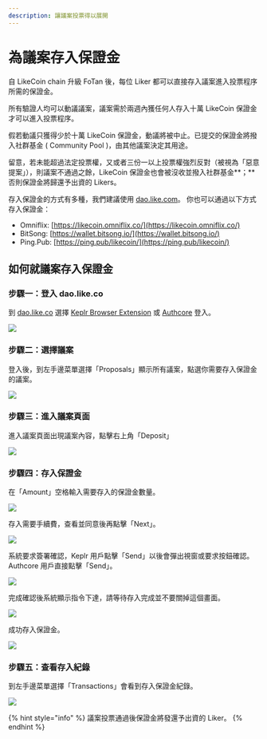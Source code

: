 ```yaml
---
description: 讓議案投票得以展開
---
```


# 為議案存入保證金

自 LikeCoin chain 升級 FoTan 後，每位 Liker 都可以直接存入議案進入投票程序所需的保證金。

所有驗證人均可以動議議案，議案需於兩週內獲任何人存入十萬 LikeCoin 保證金才可以進入投票程序。

假若動議只獲得少於十萬 LikeCoin 保證金，動議將被中止。已提交的保證金將撥入社群基金 ( Community Pool )，由其他議案決定其用途。

留意，若未能超過法定投票權，又或者三份一以上投票權強烈反對（被視為「惡意提案」），則議案不通過之餘，LikeCoin 保證金也會被沒收並撥入社群基金**；**否則保證金將歸還予出資的 Likers。

存入保證金的方式有多種，我們建議使用 [dao.like.com](https://dao.like.co/)。 你也可以通過以下方式存入保證金：

* Omniflix: [https://likecoin.omniflix.co/](https://likecoin.omniflix.co/)
* BitSong: [https://wallet.bitsong.io/](https://wallet.bitsong.io/)
* Ping.Pub: [https://ping.pub/likecoin/](https://ping.pub/likecoin/)

如何就議案存入保證金
----------

### 步驟一：登入 dao.like.co

到 [dao.like.co](https://dao.like.co/) 選擇 [Keplr Browser Extension](../../user-guide/liker-id/register-with-keplr.md) 或 [Authcore](../../user-guide/liker-id/register/) 登入。

![](<../../.gitbook/assets/direct vote 01.png>)

### &#xD;步驟二：選擇議案

登入後，到左手邊菜單選擇「Proposals」顯示所有議案，點選你需要存入保證金的議案。

![](../../.gitbook/assets/proposal-deposit-01.png)

### &#xD;步驟三：進入議案頁面

進入議案頁面出現議案內容，點擊右上角「Deposit」

![](../../.gitbook/assets/proposal-deposit-02.png)

### 步驟四：存入保證金

在「Amount」空格輸入需要存入的保證金數量。

![](../../.gitbook/assets/proposal-deposit-03.png)

存入需要手續費，查看並同意後再點擊「Next」。



![](../../.gitbook/assets/proposal-deposit-04.png)

系統要求簽署確認，Keplr 用戶點擊「Send」以後會彈出視窗或要求按鈕確認。Authcore 用戶直接點擊「Send」。

![](../../.gitbook/assets/proposal-deposit-05.png)

完成確認後系統顯示指令下達，請等待存入完成並不要關掉這個畫面。

![](../../.gitbook/assets/proposal-deposit-06.png)

成功存入保證金。

![](../../.gitbook/assets/proposal-deposit-07.png)

### &#xD;步驟五：查看存入紀錄

到左手邊菜單選擇「Transactions」會看到存入保證金紀錄。

![](../../.gitbook/assets/proposal-deposit-08.png)

{% hint style="info" %}
議案投票通過後保證金將發還予出資的 Liker。
{% endhint %}
